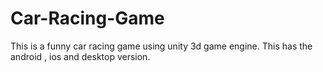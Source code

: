 # Car-Racing-Game
This is a funny car racing game using unity 3d game engine.
This has the android , ios and desktop version.
